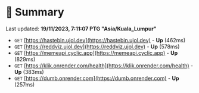 # 📖 Summary
Last updated: **19/11/2023, 7:11:07 PTG "Asia/Kuala_Lumpur"**

- `GET` [https://hastebin.ujol.dev](https://hastebin.ujol.dev) - **Up** (462ms)
- `GET` [https://reddviz.ujol.dev](https://reddviz.ujol.dev) - **Up** (578ms)
- `GET` [https://memeapi.cyclic.app](https://memeapi.cyclic.app) - **Up** (829ms)
- `GET` [https://klik.onrender.com/health](https://klik.onrender.com/health) - **Up** (383ms)
- `GET` [https://dumb.onrender.com](https://dumb.onrender.com) - **Up** (257ms)
